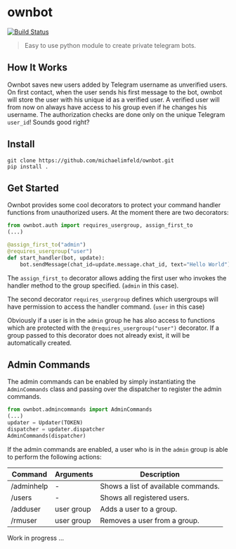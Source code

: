 # ownbot

[![Build Status](https://travis-ci.org/michaelimfeld/ownbot.svg?branch=master)](https://travis-ci.org/michaelimfeld/ownbot)

> Easy to use python module to create private telegram bots.

## How It Works
Ownbot saves new users added by Telegram username as unverified users. On first contact, when the user sends his first message to the bot, ownbot will store the user with his unique id as a verified user. A verified user will from now on always have access to his group even if he changes his username. The authorization checks are done only on the unique Telegram `user_id`! Sounds good right?

## Install
```shell
git clone https://github.com/michaelimfeld/ownbot.git
pip install .
```

## Get Started

Ownbot provides some cool decorators to protect your command handler functions from unauthorized users.
At the moment there are two decorators:
```python
from ownbot.auth import requires_usergroup, assign_first_to
(...)

@assign_first_to("admin")
@requires_usergroup("user")
def start_handler(bot, update):
    bot.sendMessage(chat_id=update.message.chat_id, text="Hello World")
```

The `assign_first_to` decorator allows adding the first user who invokes the handler method to the group specified. (`admin` in this case).

The second decorator `requires_usergroup` defines which usergroups will have permission to access the handler command. (`user` in this case)

Obviously if a user is in the `admin` group he has also access to functions which are protected with the `@requires_usergroup("user")` decorator. If a group passed to this decorator does not already exist, it will be automatically created.

## Admin Commands

The admin commands can be enabled by simply instantiating the `AdminCommands`
class and passing over the dispatcher to register the admin commands.

```python
from ownbot.admincommands import AdminCommands
(...)
updater = Updater(TOKEN)
dispatcher = updater.dispatcher
AdminCommands(dispatcher)
```

If the admin commands are enabled, a user who is in the `admin` group is able to perform the following actions:

| Command    | Arguments  | Description                         |
|------------|------------|-------------------------------------|
| /adminhelp | -          | Shows a list of available commands. |
| /users     | -          | Shows all registered users.         |
| /adduser   | user group | Adds a user to a group.             |
| /rmuser    | user group | Removes a user from a group.        |

Work in progress ...
